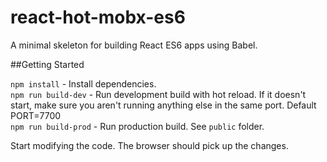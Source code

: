 # react-hot-mobx-es6
A minimal skeleton for building React ES6 apps using Babel.

##Getting Started

```npm install``` - Install dependencies.<br/>
```npm run build-dev``` - Run development build with hot reload. If it doesn't start, make sure you aren't running anything else in the same port. Default PORT=7700<br/>
```npm run build-prod``` -  Run production build. See `public` folder.<br/>

Start modifying the code. The browser should pick up the changes.
